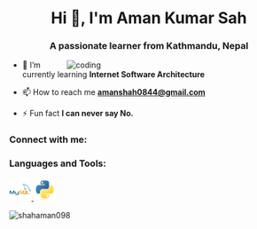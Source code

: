 <h1 align="center">Hi 👋, I'm Aman Kumar Sah</h1>
<h3 align="center">A passionate learner from Kathmandu, Nepal</h3>

<img align="right" alt="coding" width="400" src="https://www.bing.com/th/id/OGC.2c41f9b5411045e59ef08bbe5045773e?pid=1.7&rurl=https%3a%2f%2fcdn.dribbble.com%2fusers%2f926537%2fscreenshots%2f4502924%2fpython-2.gif&ehk=i83YuhE1GIHkrZR9g5vC8GTwvYWDuLr%2fOqjeeNlrvFM%3d">

- 🌱 I’m currently learning **Internet Software Architecture**

- 📫 How to reach me **amanshah0844@gmail.com**

- ⚡ Fun fact **I can never say No.**

<h3 align="left">Connect with me:</h3>
<p align="left">
</p>

<h3 align="left">Languages and Tools:</h3>
<p align="left"> <a href="https://www.mysql.com/" target="_blank" rel="noreferrer"> <img src="https://raw.githubusercontent.com/devicons/devicon/master/icons/mysql/mysql-original-wordmark.svg" alt="mysql" width="40" height="40"/> </a> <a href="https://www.python.org" target="_blank" rel="noreferrer"> <img src="https://raw.githubusercontent.com/devicons/devicon/master/icons/python/python-original.svg" alt="python" width="40" height="40"/> </a> </p>

<p><img align="center" src="https://github-readme-streak-stats.herokuapp.com/?user=shahaman098&" alt="shahaman098" /></p>
